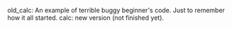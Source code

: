 old_calc: An example of terrible buggy beginner's code. Just to remember how it all started.
calc: new version (not finished yet).
